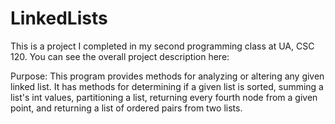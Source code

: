 # LinkedLists

This is a project I completed in my second programming class at UA, CSC 120. You can see the overall project description here:


Purpose: This program provides methods for analyzing
or altering any given linked list. It has methods for
determining if a given list is sorted, summing a list's
int values, partitioning a list, returning every 
fourth node from a given point, and returning a list of
ordered pairs from two lists.
